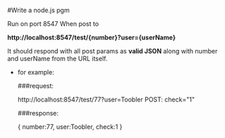 #Write a node.js pgm

Run on port 8547
When post to

**http://localhost:8547/test/{number}?user={userName}**

It should respond with all post params as **valid JSON** along with number and userName from the URL itself.


* for example:

   ###request:
   
   http://localhost:8547/test/77?user=Toobler
   POST:	check="1"
   
   ###response:
   
   {
   	number:77,
   	user:Toobler,
   	check:1
   }
